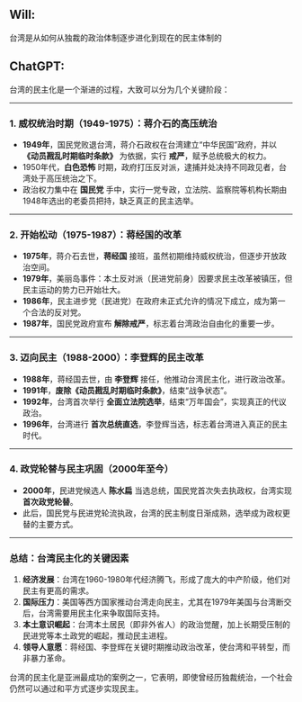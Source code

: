 ## Will:

 台湾是从如何从独裁的政治体制逐步进化到现在的民主体制的

## ChatGPT:

 台湾的民主化是一个渐进的过程，大致可以分为几个关键阶段：  

---

### **1. 威权统治时期（1949-1975）：蒋介石的高压统治**  
- **1949年**，国民党败退台湾，蒋介石政权在台湾建立“中华民国”政府，并以 **《动员戡乱时期临时条款》** 为依据，实行 **戒严**，赋予总统极大的权力。  
- 1950年代，**白色恐怖** 时期，政府打压反对派，逮捕并处决持不同政见者，台湾处于高压统治之下。  
- 政治权力集中在 **国民党** 手中，实行一党专政，立法院、监察院等机构长期由1948年选出的老委员把持，缺乏真正的民主选举。  

---

### **2. 开始松动（1975-1987）：蒋经国的改革**  
- **1975年**，蒋介石去世，**蒋经国** 接班，虽然初期维持威权统治，但逐步开放政治空间。  
- **1979年**，美丽岛事件：本土反对派（民进党前身）因要求民主改革被镇压，但民主运动的势力已开始壮大。  
- **1986年**，民主进步党（民进党）在政府未正式允许的情况下成立，成为第一个合法的反对党。  
- **1987年**，国民党政府宣布 **解除戒严**，标志着台湾政治自由化的重要一步。  

---

### **3. 迈向民主（1988-2000）：李登辉的民主改革**  
- **1988年**，蒋经国去世，由 **李登辉** 接任，他推动台湾民主化，进行政治改革。  
- **1991年**，**废除《动员戡乱时期临时条款》**，结束“战争状态”。  
- **1992年**，台湾首次举行 **全面立法院选举**，结束“万年国会”，实现真正的代议政治。  
- **1996年**，台湾进行 **首次总统直选**，李登辉当选，标志着台湾进入真正的民主时代。  

---

### **4. 政党轮替与民主巩固（2000年至今）**  
- **2000年**，民进党候选人 **陈水扁** 当选总统，国民党首次失去执政权，台湾实现 **首次政党轮替**。  
- 此后，国民党与民进党轮流执政，台湾的民主制度日渐成熟，选举成为政权更替的主要方式。  

---

### **总结：台湾民主化的关键因素**  
1. **经济发展**：台湾在1960-1980年代经济腾飞，形成了庞大的中产阶级，他们对民主有更高的需求。  
2. **国际压力**：美国等西方国家推动台湾走向民主，尤其在1979年美国与台湾断交后，台湾需要用民主化来争取国际支持。  
3. **本土意识崛起**：台湾本土居民（即非外省人）的政治觉醒，加上长期受压制的民进党等本土政党的崛起，推动民主进程。  
4. **领导人意愿**：蒋经国、李登辉在关键时期推动政治改革，使台湾和平转型，而非暴力革命。  

台湾的民主化是亚洲最成功的案例之一，它表明，即使曾经历独裁统治，一个社会仍然可以通过和平方式逐步实现民主。


